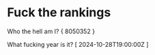 # Fuck the rankings

Who the hell am I?
{ 8050352 }

What fucking year is it?
[ 2024-10-28T19:00:00Z ]
